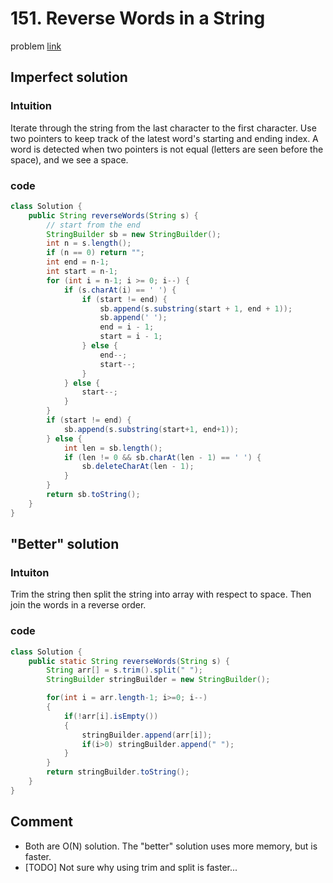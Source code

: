 # 151. Reverse Words in a String
problem [link](https://leetcode.com/problems/reverse-words-in-a-string/)

## Imperfect solution
### Intuition
Iterate through the string from the last character to the first character. Use two pointers to keep track of the latest word's starting and ending index. A word is detected when two pointers is not equal (letters are seen before the space), and we see a space.
### code 
```java
class Solution {
    public String reverseWords(String s) {
        // start from the end
        StringBuilder sb = new StringBuilder();
        int n = s.length();
        if (n == 0) return "";
        int end = n-1;
        int start = n-1;
        for (int i = n-1; i >= 0; i--) {
            if (s.charAt(i) == ' ') {
                if (start != end) {
                    sb.append(s.substring(start + 1, end + 1));
                    sb.append(' ');
                    end = i - 1;
                    start = i - 1;
                } else {
                    end--;
                    start--;
                }
            } else {
                start--;
            }
        }
        if (start != end) {
            sb.append(s.substring(start+1, end+1));
        } else {
            int len = sb.length();
            if (len != 0 && sb.charAt(len - 1) == ' ') {
                sb.deleteCharAt(len - 1);
            }
        }
        return sb.toString();
    }
}
```
## "Better" solution
### Intuiton
Trim the string then split the string into array with respect to space. Then join the words in a reverse order.
### code 
```java
class Solution {
    public static String reverseWords(String s) {
        String arr[] = s.trim().split(" ");
        StringBuilder stringBuilder = new StringBuilder();

        for(int i = arr.length-1; i>=0; i--)
        {
            if(!arr[i].isEmpty())
            {
                stringBuilder.append(arr[i]);
                if(i>0) stringBuilder.append(" ");
            }
        }
        return stringBuilder.toString();
    }
}
```
## Comment
* Both are O(N) solution. The "better" solution uses more memory, but is faster.
* [TODO] Not sure why using trim and split is faster... 

